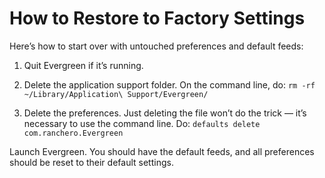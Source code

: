# How to Restore to Factory Settings

Here’s how to start over with untouched preferences and default feeds:

1. Quit Evergreen if it’s running.

2. Delete the application support folder. On the command line, do: `rm -rf ~/Library/Application\ Support/Evergreen/`

3. Delete the preferences. Just deleting the file won’t do the trick — it’s necessary to use the command line. Do: `defaults delete com.ranchero.Evergreen`

Launch Evergreen. You should have the default feeds, and all preferences should be reset to their default settings.
